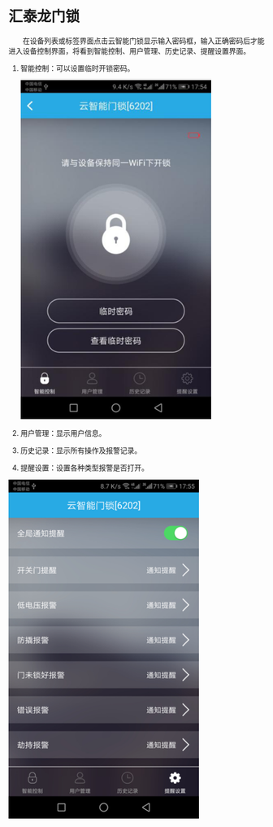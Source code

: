 # 汇泰龙门锁

&emsp;&emsp;在设备列表或标签界面点击云智能门锁显示输入密码框，输入正确密码后才能进入设备控制界面，将看到智能控制、用户管理、历史记录、提醒设置界面。

1. 智能控制：可以设置临时开锁密码。

	<img src="../images/MacBee/汇泰龙锁/开锁密码.png" width = "375" height = "667">
	
2. 用户管理：显示用户信息。
3. 历史记录：显示所有操作及报警记录。
4. 提醒设置：设置各种类型报警是否打开。
<img src="../images/MacBee/汇泰龙锁/报警.png" width = "375" height = "667">